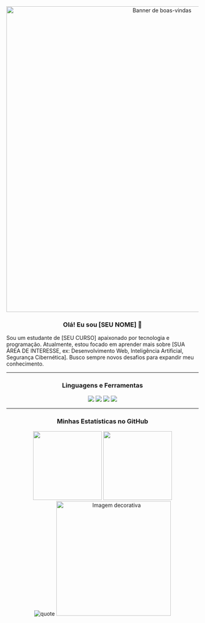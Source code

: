 <div align="center">
  <img src="URL_DA_SUA_IMAGEM_DE_CABEÇALHO_AQUI" alt="Banner de boas-vindas" width="800"/>
</div>

<div align="center">
  <h3>Olá! Eu sou [SEU NOME] 👋</h3>
</div>

<p align="left">
  Sou um estudante de [SEU CURSO] apaixonado por tecnologia e programação. Atualmente, estou focado em aprender mais sobre [SUA ÁREA DE INTERESSE, ex: Desenvolvimento Web, Inteligência Artificial, Segurança Cibernética]. Busco sempre novos desafios para expandir meu conhecimento.
</p>

---

<div align="center">
  <h3>Linguagens e Ferramentas</h3>
  <img src="https://img.shields.io/badge/Python-3776AB?style=for-the-badge&logo=python&logoColor=white" />
  <img src="https://img.shields.io/badge/JavaScript-F7DF1E?style=for-the-badge&logo=javascript&logoColor=black" />
  <img src="https://img.shields.io/badge/Docker-2496ED?style=for-the-badge&logo=docker&logoColor=white" />
  <img src="https://img.shields.io/badge/Git-F05032?style=for-the-badge&logo=git&logoColor=white" />
</div>

---

<div align="center">
  <h3>Minhas Estatísticas no GitHub</h3>
  <img height="180em" src="https://github-readme-stats.vercel.app/api?username=SEU-USUARIO-AQUI&show_icons=true&theme=dracula&include_all_commits=true&count_private=true"/>
  <img height="180em" src="https://github-readme-stats.vercel.app/api/top-langs/?username=SEU-USUARIO-AQUI&layout=compact&langs_count=7&theme=dracula"/>
</div>

<div align="center">
  <img src="https://github-readme-quotes.herokuapp.com/quote?theme=dracula" alt="quote" />
  <img src="URL_DA_SUA_IMAGEM_DE_ANIME_AQUI" alt="Imagem decorativa" width="300"/>
</div>

